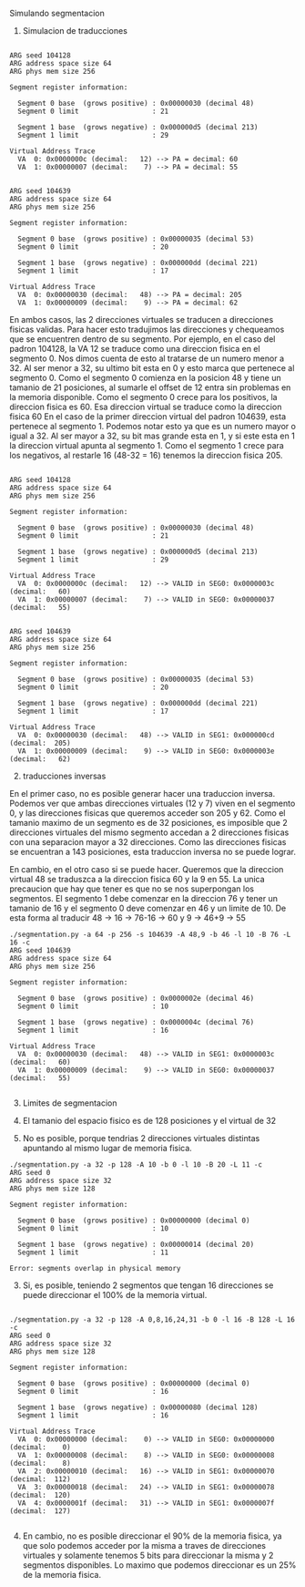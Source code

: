 Simulando segmentacion

1) Simulacion de traducciones

```

ARG seed 104128
ARG address space size 64
ARG phys mem size 256

Segment register information:

  Segment 0 base  (grows positive) : 0x00000030 (decimal 48)
  Segment 0 limit                  : 21

  Segment 1 base  (grows negative) : 0x000000d5 (decimal 213)
  Segment 1 limit                  : 29

Virtual Address Trace
  VA  0: 0x0000000c (decimal:   12) --> PA = decimal: 60
  VA  1: 0x00000007 (decimal:    7) --> PA = decimal: 55

```

```

ARG seed 104639
ARG address space size 64
ARG phys mem size 256

Segment register information:

  Segment 0 base  (grows positive) : 0x00000035 (decimal 53)
  Segment 0 limit                  : 20

  Segment 1 base  (grows negative) : 0x000000dd (decimal 221)
  Segment 1 limit                  : 17

Virtual Address Trace
  VA  0: 0x00000030 (decimal:   48) --> PA = decimal: 205
  VA  1: 0x00000009 (decimal:    9) --> PA = decimal: 62

```

En ambos casos, las 2 direcciones virtuales se traducen a direcciones fisicas validas. Para hacer esto tradujimos las direcciones y chequeamos que se encuentren dentro de su segmento.
Por ejemplo, en el caso del padron 104128, la VA 12 se traduce como una direccion fisica en el segmento 0. Nos dimos cuenta de esto al tratarse de un numero menor a 32. Al ser menor a 32, su ultimo bit esta en 0 y esto marca que pertenece al segmento 0. Como el segmento 0 comienza en la posicion 48 y tiene un tamanio de 21 posiciones, al sumarle el offset de 12 entra sin problemas en la memoria disponible. Como el segmento 0 crece para los positivos, la direccion fisica es 60.
Esa direccion virtual se traduce como la direccion fisica 60
En el caso de la primer direccion virtual del padron 104639, esta pertenece al segmento 1. Podemos notar esto ya que es un numero mayor o igual a 32. Al ser mayor a 32, su bit mas grande esta en 1, y si este esta en 1 la direccion virtual apunta al segmento 1. Como el segmento 1 crece para los negativos, al restarle 16 (48-32 = 16) tenemos la direccion fisica 205.


```

ARG seed 104128
ARG address space size 64
ARG phys mem size 256

Segment register information:

  Segment 0 base  (grows positive) : 0x00000030 (decimal 48)
  Segment 0 limit                  : 21

  Segment 1 base  (grows negative) : 0x000000d5 (decimal 213)
  Segment 1 limit                  : 29

Virtual Address Trace
  VA  0: 0x0000000c (decimal:   12) --> VALID in SEG0: 0x0000003c (decimal:   60)
  VA  1: 0x00000007 (decimal:    7) --> VALID in SEG0: 0x00000037 (decimal:   55)

```

```

ARG seed 104639
ARG address space size 64
ARG phys mem size 256

Segment register information:

  Segment 0 base  (grows positive) : 0x00000035 (decimal 53)
  Segment 0 limit                  : 20

  Segment 1 base  (grows negative) : 0x000000dd (decimal 221)
  Segment 1 limit                  : 17

Virtual Address Trace
  VA  0: 0x00000030 (decimal:   48) --> VALID in SEG1: 0x000000cd (decimal:  205)
  VA  1: 0x00000009 (decimal:    9) --> VALID in SEG0: 0x0000003e (decimal:   62)

```
2) traducciones inversas

En el primer caso, no es posible generar hacer una traduccion inversa. Podemos ver que ambas direcciones virtuales (12 y 7) viven en el segmento 0, y las direcciones fisicas que queremos acceder son 205 y 62. Como el tamanio maximo de un segmento es de 32 posiciones, es imposible que 2 direcciones virtuales del mismo segmento accedan a 2 direcciones fisicas con una separacion mayor a 32 direcciones. Como las direcciones fisicas se encuentran a 143 posiciones, esta traduccion inversa no se puede lograr.

En cambio, en el otro caso si se puede hacer. Queremos que la direccion virtual 48 se traduszca a la direccion fisica 60 y la 9 en 55. La unica precaucion que hay que tener es que no se nos superpongan los segmentos.
El segmento 1 debe comenzar en la direccion 76 y tener un tamanio de 16 y el segmento 0 deve comenzar en 46 y un limite de 10.
De esta forma al traducir 48 -> 16 -> 76-16 -> 60
y 9 -> 46+9 -> 55

```
./segmentation.py -a 64 -p 256 -s 104639 -A 48,9 -b 46 -l 10 -B 76 -L 16 -c
ARG seed 104639
ARG address space size 64
ARG phys mem size 256

Segment register information:

  Segment 0 base  (grows positive) : 0x0000002e (decimal 46)
  Segment 0 limit                  : 10

  Segment 1 base  (grows negative) : 0x0000004c (decimal 76)
  Segment 1 limit                  : 16

Virtual Address Trace
  VA  0: 0x00000030 (decimal:   48) --> VALID in SEG1: 0x0000003c (decimal:   60)
  VA  1: 0x00000009 (decimal:    9) --> VALID in SEG0: 0x00000037 (decimal:   55)


```

3) Limites de segmentacion

1) El tamanio del espacio fisico es de 128 posiciones y el virtual de 32
2) No es posible, porque tendrias 2 direcciones virtuales distintas apuntando al mismo lugar de memoria fisica. 

```
./segmentation.py -a 32 -p 128 -A 10 -b 0 -l 10 -B 20 -L 11 -c
ARG seed 0
ARG address space size 32
ARG phys mem size 128

Segment register information:

  Segment 0 base  (grows positive) : 0x00000000 (decimal 0)
  Segment 0 limit                  : 10

  Segment 1 base  (grows negative) : 0x00000014 (decimal 20)
  Segment 1 limit                  : 11

Error: segments overlap in physical memory

```

3) Si, es posible, teniendo 2 segmentos que tengan 16 direcciones se puede direccionar el 100% de la memoria virtual.

```

./segmentation.py -a 32 -p 128 -A 0,8,16,24,31 -b 0 -l 16 -B 128 -L 16 -c
ARG seed 0
ARG address space size 32
ARG phys mem size 128

Segment register information:

  Segment 0 base  (grows positive) : 0x00000000 (decimal 0)
  Segment 0 limit                  : 16

  Segment 1 base  (grows negative) : 0x00000080 (decimal 128)
  Segment 1 limit                  : 16

Virtual Address Trace
  VA  0: 0x00000000 (decimal:    0) --> VALID in SEG0: 0x00000000 (decimal:    0)
  VA  1: 0x00000008 (decimal:    8) --> VALID in SEG0: 0x00000008 (decimal:    8)
  VA  2: 0x00000010 (decimal:   16) --> VALID in SEG1: 0x00000070 (decimal:  112)
  VA  3: 0x00000018 (decimal:   24) --> VALID in SEG1: 0x00000078 (decimal:  120)
  VA  4: 0x0000001f (decimal:   31) --> VALID in SEG1: 0x0000007f (decimal:  127)


```

4) En cambio, no es posible direccionar el 90% de la memoria fisica, ya que solo podemos acceder por la misma a traves de direcciones virtuales y solamente tenemos 5 bits para direccionar la misma y 2 segmentos disponibles. Lo maximo que podemos direccionar es un 25% de la memoria fisica.
   